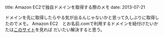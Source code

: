 title: Amazon EC2で独自ドメインを取得する際のメモ
date: 2013-07-21

ドメインを先に取得したらやる気が出るんじゃないかと思って久しぶりに取得したのでメモ。
Amazon EC2　とお名前.comで利用するドメインを紐付けたいかたは<a href="http://www.ita84.com/?p=40">このサイト</a>を見れば
だいたい解決すると思う。
